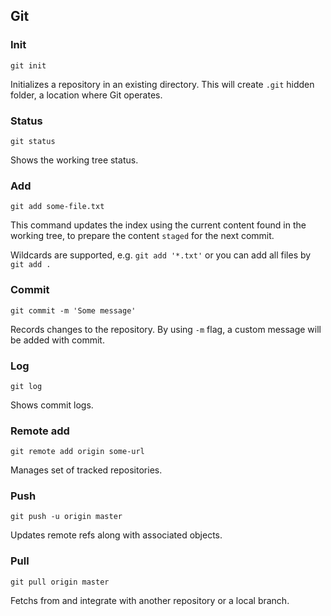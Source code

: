 ## Git

<!---
    // TODO: table of contents

    https://try.github.io/levels/1/challenges/10
-->

### Init

```
git init
```

Initializes a repository in an existing directory. This will create `.git` hidden folder, a location where Git operates.

### Status

```
git status
```

Shows the working tree status.

### Add

```
git add some-file.txt
```

This command updates the index using the current content found in the working tree, to prepare the content `staged` for the next commit.

Wildcards are supported, e.g. `git add '*.txt'` or you can add all files by `git add .`

### Commit

```
git commit -m 'Some message'
```

Records changes to the repository. By using `-m` flag, a custom message will be added with commit.

### Log

```
git log
```

Shows commit logs.

### Remote add

```
git remote add origin some-url
```

Manages set of tracked repositories.

### Push

```
git push -u origin master
```

Updates remote refs along with associated objects.

### Pull

```
git pull origin master
```

Fetchs from and integrate with another repository or a local branch.
